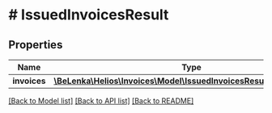 # # IssuedInvoicesResult

## Properties

Name | Type | Description | Notes
------------ | ------------- | ------------- | -------------
**invoices** | [**\BeLenka\Helios\Invoices\Model\IssuedInvoicesResultInvoicesInner[]**](IssuedInvoicesResultInvoicesInner.md) |  | [optional]

[[Back to Model list]](../../README.md#models) [[Back to API list]](../../README.md#endpoints) [[Back to README]](../../README.md)
